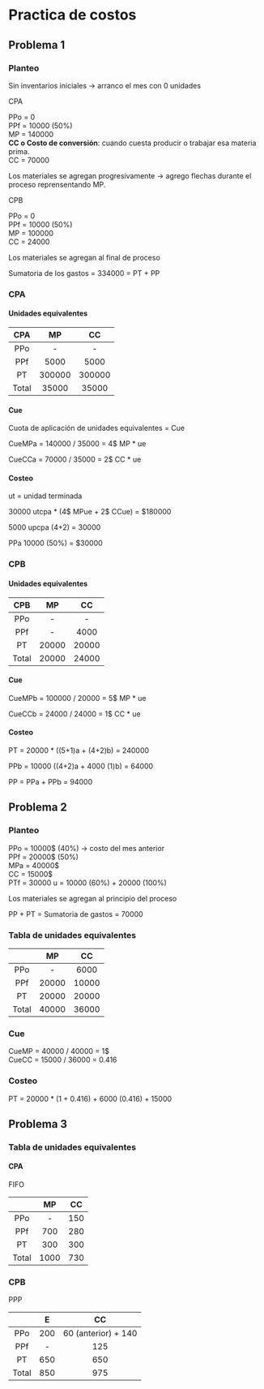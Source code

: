 # Practica de costos

## Problema 1

### Planteo

Sin inventarios iniciales &rarr; arranco el mes con 0 unidades

CPA

PPo = 0  
PPf = 10000 (50%)  
MP = 140000  
**CC o Costo de conversión**: cuando cuesta producir o trabajar esa materia prima.  
CC = 70000

Los materiales se agregan progresivamente &rarr; agrego flechas durante el proceso reprensentando MP.

CPB

PPo = 0  
PPf = 10000 (50%)  
MP = 100000  
CC = 24000  

Los materiales se agregan al final de proceso

Sumatoria de los gastos = 334000 = PT + PP

### CPA

#### Unidades equivalentes

|  CPA  |   MP   |   CC   |
| :---: | :----: | :----: |
|  PPo  |   -    |   -    |
|  PPf  |  5000  |  5000  |
|  PT   | 300000 | 300000 |
| Total | 35000  | 35000  |

#### Cue

Cuota de aplicación de unidades equivalentes = Cue

CueMPa = 140000 / 35000 = 4$ MP * ue

CueCCa = 70000 / 35000 = 2$ CC * ue

#### Costeo

ut = unidad terminada

30000 utcpa * (4$ MPue + 2$ CCue) = $180000

5000 upcpa (4+2) = 30000

PPa 10000 (50%) = $30000

### CPB

#### Unidades equivalentes

|  CPB  |  MP   |  CC   |
| :---: | :---: | :---: |
|  PPo  |   -   |   -   |
|  PPf  |   -   | 4000  |
|  PT   | 20000 | 20000 |
| Total | 20000 | 24000 |

#### Cue

CueMPb = 100000 / 20000 = 5$ MP * ue

CueCCb = 24000 / 24000 = 1$ CC * ue

#### Costeo

PT = 20000 * ((5+1)a + (4+2)b) = 240000

PPb = 10000 ((4+2)a + 4000 (1)b) = 64000

PP = PPa + PPb = 94000

## Problema 2

### Planteo

PPo = 10000$ (40%) &rarr; costo del mes anterior  
PPf = 20000$ (50%)  
MPa = 40000$  
CC = 15000$  
PTf = 30000 u = 10000 (60%) + 20000 (100%)

Los materiales se agregan al principio del proceso

PP + PT = Sumatoria de gastos = 70000

### Tabla de unidades equivalentes

|       |  MP   |  CC   |
| :---: | :---: | :---: |
|  PPo  |   -   | 6000  |
|  PPf  | 20000 | 10000 |
|  PT   | 20000 | 20000 |
| Total | 40000 | 36000 |

### Cue

CueMP = 40000 / 40000 = 1$  
CueCC = 15000 / 36000 = 0.416  

### Costeo

PT = 20000 * (1 + 0.416) + 6000 (0.416) + 15000

## Problema 3

### Tabla de unidades equivalentes

#### CPA

FIFO

|       |  MP   |  CC   |
| :---: | :---: | :---: |
|  PPo  |   -   |  150  |
|  PPf  |  700  |  280  |
|  PT   |  300  |  300  |
| Total | 1000  |  730  |

### CPB

PPP

|       |   E   |         CC          |
| :---: | :---: | :-----------------: |
|  PPo  |  200  | 60 (anterior) + 140 |
|  PPf  |   -   |         125         |
|  PT   |  650  |         650         |
| Total |  850  |         975         |

